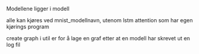 Modellene ligger i modell

alle kan kjøres ved mnist_modellnavn, utenom lstm attention som har egen
kjørings program

create graph i util er for å lage en graf etter at en modell har skrevet ut en log fil


